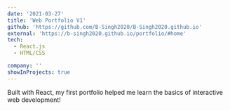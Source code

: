 ```yaml
---
date: '2021-03-27'
title: 'Web Portfolio V1'
github: 'https://github.com/B-Singh2020/B-Singh2020.github.io'
external: 'https://b-singh2020.github.io/portfolio/#home'
tech:
  - React.js
  - HTML/CSS

company: ''
showInProjects: true
---
```


Built with React, my first portfolio helped me learn the basics of interactive web development!
